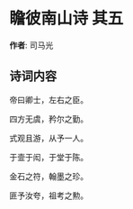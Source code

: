 # 瞻彼南山诗  其五

**作者**: 司马光

## 诗词内容

帝曰卿士，左右之臣。

四方无虞，矜尔之勤。

式观且游，从予一人。

于壸于闳，于堂于陈。

金石之符，翰墨之珍。

匪予汝夸，祖考之勲。

